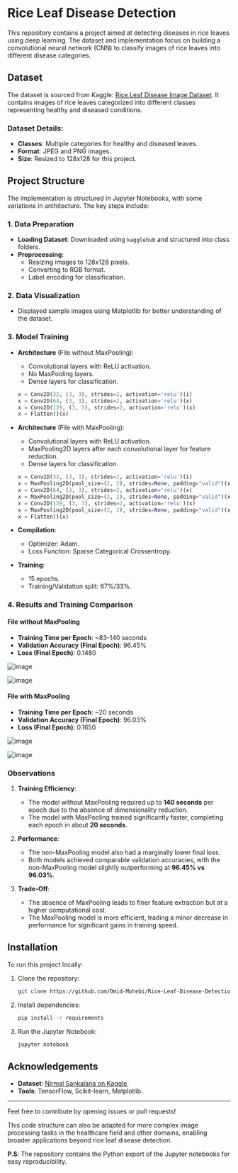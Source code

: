 # Rice Leaf Disease Detection

This repository contains a project aimed at detecting diseases in rice leaves using deep learning. The dataset and implementation focus on building a convolutional neural network (CNN) to classify images of rice leaves into different disease categories.

## Dataset

The dataset is sourced from Kaggle: [Rice Leaf Disease Image Dataset](https://www.kaggle.com/datasets/nirmalsankalana/rice-leaf-disease-image). It contains images of rice leaves categorized into different classes representing healthy and diseased conditions.

### Dataset Details:

- **Classes**: Multiple categories for healthy and diseased leaves.
- **Format**: JPEG and PNG images.
- **Size**: Resized to 128x128 for this project.

## Project Structure

The implementation is structured in Jupyter Notebooks, with some variations in architecture. The key steps include:

### 1. Data Preparation

- **Loading Dataset**: Downloaded using `kagglehub` and structured into class folders.
- **Preprocessing**:
  - Resizing images to 128x128 pixels.
  - Converting to RGB format.
  - Label encoding for classification.

### 2. Data Visualization

- Displayed sample images using Matplotlib for better understanding of the dataset.

### 3. Model Training

- **Architecture** (File without MaxPooling):
  - Convolutional layers with ReLU activation.
  - No MaxPooling layers.
  - Dense layers for classification.

  ```python
  x = Conv2D(32, (3, 3), strides=2, activation='relu')(i)
  x = Conv2D(64, (3, 3), strides=2, activation='relu')(x)
  x = Conv2D(128, (3, 3), strides=2, activation='relu')(x)
  x = Flatten()(x)
  ```
  
- **Architecture** (File with MaxPooling):
  - Convolutional layers with ReLU activation.
  - MaxPooling2D layers after each convolutional layer for feature reduction.
  - Dense layers for classification.

  ```python
  x = Conv2D(32, (3, 3), strides=2, activation='relu')(i)
  x = MaxPooling2D(pool_size=(2, 2), strides=None, padding="valid")(x)
  x = Conv2D(64, (3, 3), strides=2, activation='relu')(x)
  x = MaxPooling2D(pool_size=(2, 2), strides=None, padding="valid")(x)
  x = Conv2D(128, (3, 3), strides=2, activation='relu')(x)
  x = MaxPooling2D(pool_size=(2, 2), strides=None, padding="valid")(x)
  x = Flatten()(x)
  ```

- **Compilation**:
  - Optimizer: Adam.
  - Loss Function: Sparse Categorical Crossentropy.
- **Training**:
  - 15 epochs.
  - Training/Validation split: 67%/33%.

### 4. Results and Training Comparison

#### File without MaxPooling
- **Training Time per Epoch**: ~83-140 seconds
- **Validation Accuracy (Final Epoch)**: 96.45%
- **Loss (Final Epoch)**: 0.1480

![image](https://github.com/user-attachments/assets/dfe0b437-40f7-433a-a3f9-e47cc707ddac)

![image](https://github.com/user-attachments/assets/3b6aa0f3-77f0-4f94-813c-b2cdc9098ebc)
  
#### File with MaxPooling
- **Training Time per Epoch**: ~20 seconds
- **Validation Accuracy (Final Epoch)**: 96.03%
- **Loss (Final Epoch)**: 0.1650

![image](https://github.com/user-attachments/assets/e949fbc2-ce8f-43ec-8d7e-6290c82e5cd6)

![image](https://github.com/user-attachments/assets/8bfadc52-93db-4447-b7d4-06c6cdae9706)

### Observations
1. **Training Efficiency**:
   - The model without MaxPooling required up to **140 seconds** per epoch due to the absence of dimensionality reduction.
   - The model with MaxPooling trained significantly faster, completing each epoch in about **20 seconds**.

2. **Performance**:
   - The non-MaxPooling model also had a marginally lower final loss.
   - Both models achieved comparable validation accuracies, with the non-MaxPooling model slightly outperforming at **96.45% vs 96.03%**.

3. **Trade-Off**:
   - The absence of MaxPooling leads to finer feature extraction but at a higher computational cost.
   - The MaxPooling model is more efficient, trading a minor decrease in performance for significant gains in training speed.

## Installation

To run this project locally:

1. Clone the repository:
   ```bash
   git clone https://github.com/Omid-Mohebi/Rice-Leaf-Disease-Detection.git
   ```
2. Install dependencies:
   ```bash
   pip install -r requirements
   ```
3. Run the Jupyter Notebook:
   ```bash
   jupyter notebook
   ```

## Acknowledgements

- **Dataset**: [Nirmal Sankalana on Kaggle](https://www.kaggle.com/nirmalsankalana).
- **Tools**: TensorFlow, Scikit-learn, Matplotlib.

---

Feel free to contribute by opening issues or pull requests!

This code structure can also be adapted for more complex image processing tasks in the healthcare field and other domains, enabling broader applications beyond rice leaf disease detection.

**P.S**: The repository contains the Python export of the Jupyter notebooks for easy reproducibility.

